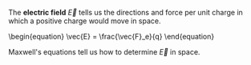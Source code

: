The **electric field** $\vec{E}$ tells us the directions and force per unit charge in which a positive charge would move in space. 

\begin{equation}
\vec{E} = \frac{\vec{F}_e}{q}
\end{equation}

Maxwell's equations tell us how to determine $\vec{E}$ in space.